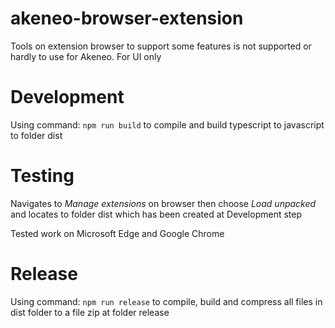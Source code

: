 # akeneo-browser-extension
Tools on extension browser to support some features is not supported or hardly to use for Akeneo. For UI only

# Development
Using command: `npm run build` to compile and build typescript to javascript to folder dist

# Testing
Navigates to *Manage extensions* on browser then choose *Load unpacked* and locates to folder dist which has been created at Development step

Tested work on Microsoft Edge and Google Chrome

# Release
Using command: `npm run release` to compile, build and compress all files in dist folder to a file zip at folder release